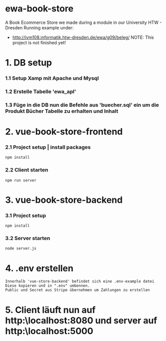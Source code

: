 # ewa-book-store
A Book Ecommerce Store we made during a module in our University HTW - Dresden
Running example under:
* http://ivm108.informatik.htw-dresden.de/ewa/g09/beleg/
NOTE: This project is not finished yet!

# 1. DB setup

### 1.1 Setup Xamp mit Apache und Mysql

### 1.2 Erstelle Tabelle 'ewa_apl'

### 1.3 Füge in die DB nun die Befehle aus 'buecher.sql' ein um die Produkt Bücher Tabelle zu erhalten und Inhalt

# 2. vue-book-store-frontend

### 2.1 Project setup | install packages
```
npm install
```
### 2.2 Client starten
```
npm run server
```

# 3. vue-book-store-backend

### 3.1 Project setup
```
npm install
```
### 3.2 Server starten
```
node server.js
```

# 4. .env erstellen
```
Innerhalb 'vue-store-backend' befindet sich eine .env-example datei
Diese kopieren und in ".env" umbennen.
Public und Secret aus Stripe übernehmen um Zahlungen zu erstellen
```
# 5. Client läuft nun auf http:\\localhost:8080 und server auf http:\\localhost:5000
